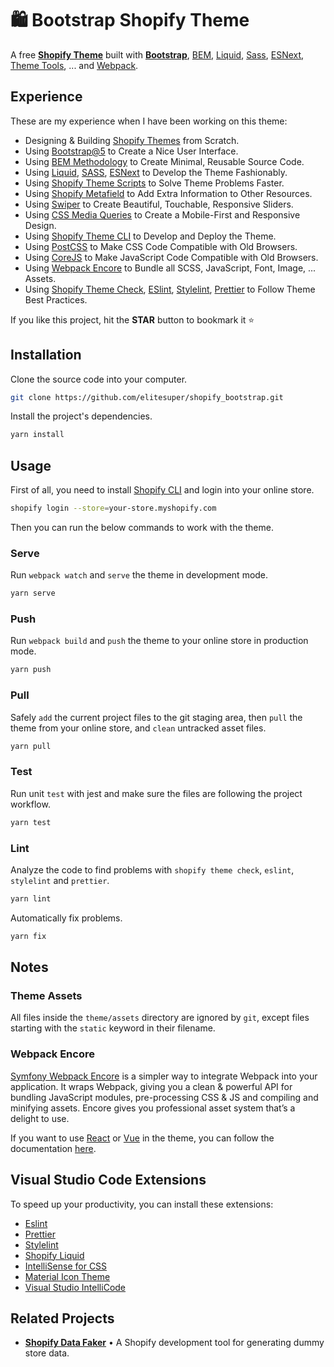 # 🛍 Bootstrap Shopify Theme

A free [**Shopify Theme**](https://github.com/elitesuper/shopify_bootstrap) built with [**Bootstrap**](https://getbootstrap.com/), [BEM](http://getbem.com/), [Liquid](https://shopify.github.io/liquid/), [Sass](https://sass-lang.com/), [ESNext](https://en.wikipedia.org/wiki/ECMAScript#ES.Next), [Theme Tools](https://shopify.dev/tools/themes), ... and [Webpack](https://webpack.js.org/).

## Experience

These are my experience when I have been working on this theme:

- Designing & Building [Shopify Themes](https://github.com/elitesuper/shopify_bootstrap) from Scratch.
- Using [Bootstrap@5](https://getbootstrap.com/) to Create a Nice User Interface.
- Using [BEM Methodology](http://getbem.com/) to Create Minimal, Reusable Source Code.
- Using [Liquid](https://shopify.github.io/liquid/), [SASS](https://sass-lang.com/), [ESNext](https://en.wikipedia.org/wiki/ECMAScript#ES.Next) to Develop the Theme Fashionably.
- Using [Shopify Theme Scripts](https://github.com/Shopify/theme-scripts) to Solve Theme Problems Faster.
- Using [Shopify Metafield](https://shopify.dev/docs/admin-api/rest/reference/metafield) to Add Extra Information to Other Resources.
- Using [Swiper](https://swiperjs.com/) to Create Beautiful, Touchable, Responsive Sliders.
- Using [CSS Media Queries](https://www.w3schools.com/css/css_rwd_mediaqueries.asp) to Create a Mobile-First and Responsive Design.
- Using [Shopify Theme CLI](https://shopify.dev/themes/tools/cli) to Develop and Deploy the Theme.
- Using [PostCSS](https://postcss.org/) to Make CSS Code Compatible with Old Browsers.
- Using [CoreJS](https://github.com/zloirock/core-js) to Make JavaScript Code Compatible with Old Browsers.
- Using [Webpack Encore](https://github.com/symfony/webpack-encore) to Bundle all SCSS, JavaScript, Font, Image, ... Assets.
- Using [Shopify Theme Check](https://shopify.dev/themes/tools/theme-check), [ESlint](https://eslint.org/), [Stylelint](https://stylelint.io/), [Prettier](https://marketplace.visualstudio.com/items?itemName=esbenp.prettier-vscode) to Follow Theme Best Practices.

If you like this project, hit the **STAR** button to bookmark it ⭐️

## Installation

Clone the source code into your computer.

```bash
git clone https://github.com/elitesuper/shopify_bootstrap.git
```

Install the project's dependencies.

```bash
yarn install
```

## Usage

First of all, you need to install [Shopify CLI](https://shopify.dev/apps/tools/cli/installation) and login into your online store.

```bash
shopify login --store=your-store.myshopify.com
```

Then you can run the below commands to work with the theme.

### Serve

Run `webpack watch` and `serve` the theme in development mode.

```bash
yarn serve
```

### Push

Run `webpack build` and `push` the theme to your online store in production mode.

```bash
yarn push
```

### Pull

Safely `add` the current project files to the git staging area, then `pull` the theme from your online store, and `clean` untracked asset files.

```bash
yarn pull
```

### Test

Run unit `test` with jest and make sure the files are following the project workflow.

```bash
yarn test
```

### Lint

Analyze the code to find problems with `shopify theme check`, `eslint`, `stylelint` and `prettier`.

```bash
yarn lint
```

Automatically fix problems.

```bash
yarn fix
```

## Notes

### Theme Assets

All files inside the `theme/assets` directory are ignored by `git`, except files starting with the `static` keyword in their filename.

### Webpack Encore

[Symfony Webpack Encore](https://symfony.com/doc/current/frontend.html) is a simpler way to integrate Webpack into your application. It wraps Webpack, giving you a clean & powerful API for bundling JavaScript modules, pre-processing CSS & JS and compiling and minifying assets. Encore gives you professional asset system that’s a delight to use.

If you want to use [React](https://symfony.com/doc/current/frontend/encore/reactjs.html) or [Vue](https://symfony.com/doc/current/frontend/encore/vuejs.html) in the theme, you can follow the documentation [here](https://symfony.com/doc/current/frontend.html).

## Visual Studio Code Extensions

To speed up your productivity, you can install these extensions:

- [Eslint](https://marketplace.visualstudio.com/items?itemName=dbaeumer.vscode-eslint)
- [Prettier](https://marketplace.visualstudio.com/items?itemName=esbenp.prettier-vscode)
- [Stylelint](https://marketplace.visualstudio.com/items?itemName=stylelint.vscode-stylelint)
- [Shopify Liquid](https://marketplace.visualstudio.com/items?itemName=Shopify.theme-check-vscode)
- [IntelliSense for CSS](https://marketplace.visualstudio.com/items?itemName=Zignd.html-css-class-completion)
- [Material Icon Theme](https://marketplace.visualstudio.com/items?itemName=PKief.material-icon-theme)
- [Visual Studio IntelliCode](https://marketplace.visualstudio.com/items?itemName=VisualStudioExptTeam.vscodeintellicode)

## Related Projects
- **[Shopify Data Faker](https://github.com/Maxvien/shopify-data-faker)** • A Shopify development tool for generating dummy store data.

